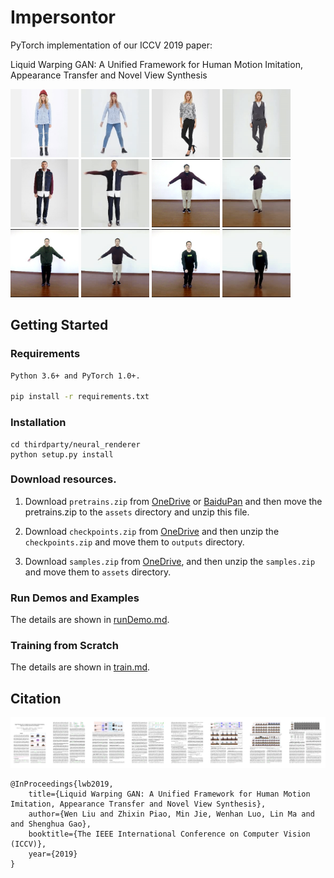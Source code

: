# Impersontor
PyTorch implementation of our ICCV 2019 paper:

Liquid Warping GAN: A Unified Framework for Human Motion Imitation, Appearance Transfer and Novel View Synthesis

<p float="center">
	<img src='assets/motion/Sweaters-id_0000088807_4_full.jpg' width="109"/>
  	<img src='assets/motion/mixamo_0007_Sweaters-id_0000088807_4_full.gif' width="109"/>
  	<img src='assets/appearance/Sweaters-id_0000337302_4_full.jpg' width="109"/>
	<img src='assets/appearance/Sweaters-id_0000337302_4_full.gif' width="109"/>
	<img src='assets/novel/Jackets_Vests-id_0000071603_4_full.jpg' width="109"/>
    <img src='assets/novel/Jackets_Vests-id_0000071603_4_full.gif' width="109"/>
    <img src='assets/motion/000.jpg' width="109"/>    
  	<img src='assets/motion/mixamo_0031_000.gif' width="109"/>
  	<img src='assets/appearance/001_19_1_000.jpg' width="109"/>
	<img src='assets/appearance/001_19_1_000.gif' width="109"/>
	<img src='assets/novel/novel_3.jpg' width="109"/>
    <img src='assets/novel/novel_3.gif' width="109"/>
</p>

## Getting Started
### Requirements
``` bash
Python 3.6+ and PyTorch 1.0+.

pip install -r requirements.txt
```

### Installation
```shell
cd thirdparty/neural_renderer
python setup.py install
```

### Download resources.
1. Download `pretrains.zip` from [OneDrive]("https://1drv.ms/u/s!AjjUqiJZsj8whLNw4QyntCMsDKQjSg?e=L77Elv") or
[BaiduPan]("https://pan.baidu.com/s/11S7Z6Jj3WAfVNxBWyBjW6w") and then move the pretrains.zip to 
the `assets` directory and unzip this file.

2. Download `checkpoints.zip` from [OneDrive]("https://1drv.ms/u/s!AjjUqiJZsj8whLNyoEh67Uu0LlxquA?e=dkOnhQ") and then 
unzip the `checkpoints.zip` and move them to `outputs` directory.

3. Download `samples.zip` from [OneDrive]("https://1drv.ms/u/s!AjjUqiJZsj8whLNxCKkPaJnqxbbodQ?e=40uty2"), and then
unzip the `samples.zip` and move them to `assets` directory.

### Run Demos and Examples
The details are shown in [runDemo.md](./doc/runDemo.md).

### Training from Scratch
The details are shown in [train.md](./doc/train.md).

## Citation
![thunmbnail](assets/thumbnail.jpg)
```
@InProceedings{lwb2019,
    title={Liquid Warping GAN: A Unified Framework for Human Motion Imitation, Appearance Transfer and Novel View Synthesis},
    author={Wen Liu and Zhixin Piao, Min Jie, Wenhan Luo, Lin Ma and and Shenghua Gao},
    booktitle={The IEEE International Conference on Computer Vision (ICCV)},
    year={2019}
}
```
